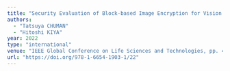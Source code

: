 ```yaml
---
title: "Security Evaluation of Block-based Image Encryption for Vision Transformer against Jigsaw Puzzle Solver Attack"
authors:
  - "Tatsuya CHUMAN"
  - "Hitoshi KIYA"
year: 2022
type: "international"
venue: "IEEE Global Conference on Life Sciences and Technologies, pp. 458-461, Osaka, Japan, 2022-03-08."
url: "https://doi.org/978-1-6654-1903-1/22"
---
```

